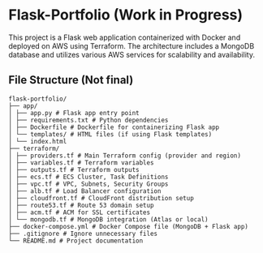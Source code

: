 # Flask-Portfolio (Work in Progress)

This project is a Flask web application containerized with Docker and deployed on AWS using Terraform. The architecture includes a MongoDB database and utilizes various AWS services for scalability and availability.

## File Structure (Not final)

```
flask-portfolio/
├── app/
│ ├── app.py # Flask app entry point
│ ├── requirements.txt # Python dependencies
│ ├── Dockerfile # Dockerfile for containerizing Flask app
│ └── templates/ # HTML files (if using Flask templates)
│ └── index.html
├── terraform/
│ ├── providers.tf # Main Terraform config (provider and region)
│ ├── variables.tf # Terraform variables
│ ├── outputs.tf # Terraform outputs
│ ├── ecs.tf # ECS Cluster, Task Definitions
│ ├── vpc.tf # VPC, Subnets, Security Groups
│ ├── alb.tf # Load Balancer configuration
│ ├── cloudfront.tf # CloudFront distribution setup
│ ├── route53.tf # Route 53 domain setup
│ ├── acm.tf # ACM for SSL certificates
│ └── mongodb.tf # MongoDB integration (Atlas or local)
├── docker-compose.yml # Docker Compose file (MongoDB + Flask app)
├── .gitignore # Ignore unnecessary files
└── README.md # Project documentation
```
